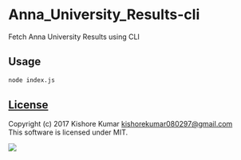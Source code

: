 # Anna_University_Results-cli
Fetch Anna University Results using CLI

## Usage
```bash
node index.js
```

## [License](/LICENSE.md)
Copyright (c) 2017 Kishore Kumar <kishorekumar080297@gmail.com>  
This software is licensed under MIT.  

[<img src="https://img.shields.io/badge/License-MIT License-brightgreen.svg" />](/LICENSE.md#mit "Massachusetts Institute of Technology (MIT)")
